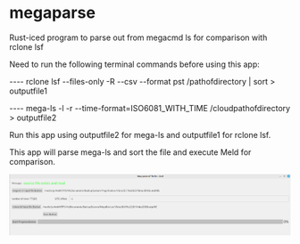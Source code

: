 # megaparse
Rust-iced program to parse out from megacmd ls for comparison with rclone lsf 

Need to run the following terminal commands before using this app:

---- rclone lsf --files-only -R --csv --format pst /pathofdirectory | sort > outputfile1
   
---- mega-ls -l -r --time-format=ISO6081_WITH_TIME /cloudpathofdirectory > outputfile2

Run this app using outputfile2 for mega-ls and outputfile1 for rclone lsf.
   
This app will parse mega-ls and sort the file and execute Meld for comparison.
    
<img src="image/megap.png" width="800px" />
